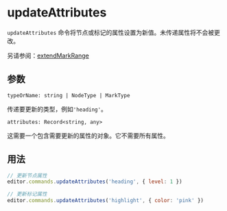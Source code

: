 # updateAttributes
`updateAttributes` 命令将节点或标记的属性设置为新值。未传递属性将不会被更改。

另请参阅：[extendMarkRange](/api/commands/extend-mark-range)

## 参数
`typeOrName: string | NodeType | MarkType`

传递要更新的类型，例如`'heading'`。

`attributes: Record<string, any>`

这需要一个包含需要更新的属性的对象。它不需要所有属性。

## 用法
```js
// 更新节点属性
editor.commands.updateAttributes('heading', { level: 1 })

// 更新标记属性
editor.commands.updateAttributes('highlight', { color: 'pink' })
```